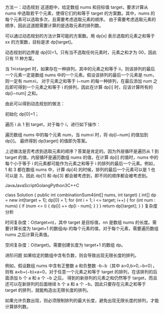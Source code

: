 方法一：动态规划
这道题中，给定数组 nums 和目标值 target，要求计算从 nums 中选取若干个元素，使得它们的和等于 target 的方案数。其中，nums 的每个元素可以选取多次，且需要考虑选取元素的顺序。
由于需要考虑选取元素的顺序，因此这道题需要计算的是选取元素的排列数。

可以通过动态规划的方法计算可能的方案数。用 dp[x] 表示选取的元素之和等于 xx 的方案数，目标是求 dp[target]。

动态规划的边界是 dp[0]=1。只有当不选取任何元素时，元素之和才为 00，因此只有 11 种方案。

当 1≤i≤target 时，如果存在一种排列，其中的元素之和等于 ii，则该排列的最后一个元素一定是数组 nums 中的一个元素。假设该排列的最后一个元素是 num，则一定有 num≤i，
对于元素之和等于 i−num 的每一种排列，在最后添加 num 之后即可得到一个元素之和等于 i 的排列，因此在计算 dp[i] 时，应该计算所有的 dp[i−num] 之和。

由此可以得到动态规划的做法：

初始化 dp[0]=1；

遍历 i 从 1 到 target，对于每个 i，进行如下操作：

遍历数组 nums 中的每个元素 num，当 num≤i 时，将 dp[i−num] 的值加到 dp[i]。
最终得到 dp[target] 的值即为答案。

上述做法是否考虑到选取元素的顺序？答案是肯定的。因为外层循环是遍历从 1 到 target 的值，内层循环是遍历数组 nums 的值，在计算 dp[i] 的值时，nums 中的每个小于等于 i 的元素都可能作为元素之和等于
i 的排列的最后一个元素。例如，1 和 3 都在数组 nums 中，计算 dp[4] 的时候，排列的最后一个元素可以是 1 也可以是 3，因此 dp[1] 和 dp[3] 都会被考虑到，即不同的顺序都会被考虑到。

JavaJavaScriptGolangPython3C++C

class Solution {
public int combinationSum4(int[] nums, int target) {
int[] dp = new int[target + 1];
dp[0] = 1;
for (int i = 1; i <= target; i++) {
for (int num : nums) {
if (num <= i) {
dp[i] += dp[i - num];
}
}
}
return dp[target];
}
}
复杂度分析

时间复杂度：O(target×n)，其中 target 是目标值，nn 是数组 nums 的长度。需要计算长度为 target+1 的数组dp 的每个元素的值，对于每个元素，需要遍历数组 nums 之后计算元素值。

空间复杂度：O(target)。需要创建长度为 target+1 的数组 dp。

进阶问题
如果给定的数组中含有负数，则会导致出现无限长度的排列。

例如，假设数组 nums 中含有正整数 a 和负整数 -b−b（其中 a>0,b>0,−b<0），则有 a×b+(−b)×a=0，对于任意一个元素之和等于 target 的排列，在该排列的后面添加 b 个 a 和 a 个 −b 之后，
得到的新排列的元素之和仍然等于 target，而且还可以在新排列的后面继续 b 个 a 和 a 个 −b。因此只要存在元素之和等于 target 的排列，就能构造出无限长度的排列。

如果允许负数出现，则必须限制排列的最大长度，避免出现无限长度的排列，才能计算排列数。

